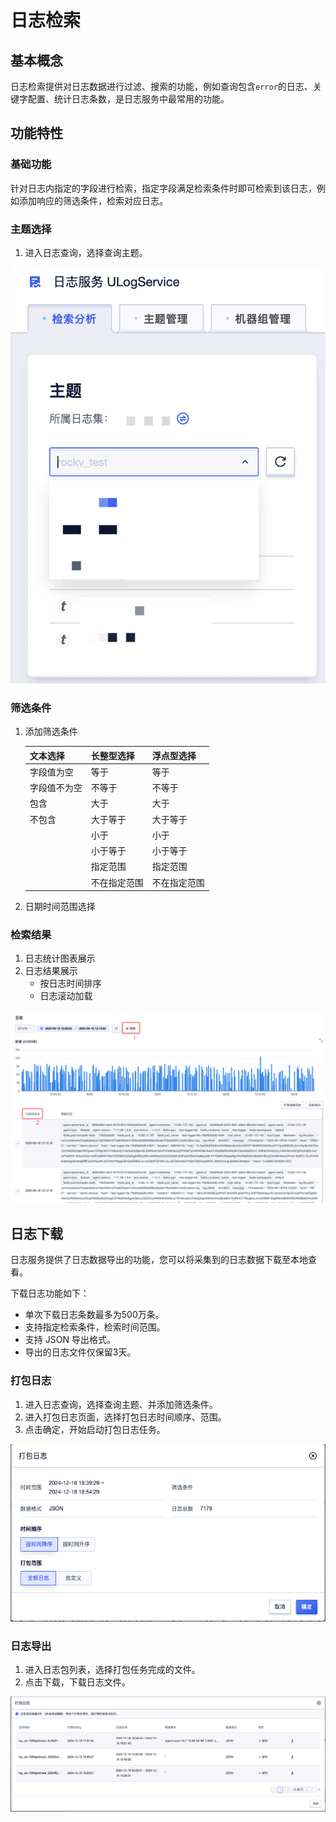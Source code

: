 # 日志检索

## 基本概念

日志检索提供对日志数据进行过滤、搜索的功能，例如查询包含`error`的日志、关键字配置、统计日志条数，是日志服务中最常用的功能。

## 功能特性

### **基础功能**

针对日志内指定的字段进行检索，指定字段满足检索条件时即可检索到该日志，例如添加响应的筛选条件，检索对应日志。

### **主题选择**

1. 进入日志查询，选择查询主题。

![image](/images/switch_topic_1.png)

### **筛选条件**

1. 添加筛选条件

   | 文本选择      | 长整型选择   | 浮点型选择   |
   | ------------ | --------- | ------------ | 
   | 字段值为空    | 等于        | 等于         |
   | 字段值不为空  | 不等于       | 不等于       |
   | 包含         | 大于        | 大于         |
   | 不包含       | 大于等于     | 大于等于     |
   |             | 小于        | 小于         |
   |             | 小于等于     | 小于等于     |
   |             | 指定范围     | 指定范围     |
   |             | 不在指定范围 | 不在指定范围 |

2. 日期时间范围选择

### **检索结果**

1. 日志统计图表展示
2. 日志结果展示
   - 按日志时间排序
   - 日志滚动加载

![image](/images/search_result_1.png)

## 日志下载

日志服务提供了日志数据导出的功能，您可以将采集到的日志数据下载至本地查看。

下载日志功能如下：
- 单次下载日志条数最多为500万条。
- 支持指定检索条件，检索时间范围。
- 支持 JSON 导出格式。
- 导出的日志文件仅保留3天。

### **打包日志**

1. 进入日志查询，选择查询主题、并添加筛选条件。
2. 进入打包日志页面，选择打包日志时间顺序、范围。
3. 点击确定，开始启动打包日志任务。

![image](/images/log_download_1.png)

### **日志导出**

1. 进入日志包列表，选择打包任务完成的文件。
2. 点击下载，下载日志文件。

![image](/images/log_download_2.png)
